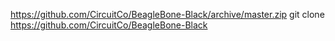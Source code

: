 



https://github.com/CircuitCo/BeagleBone-Black/archive/master.zip
git clone https://github.com/CircuitCo/BeagleBone-Black



